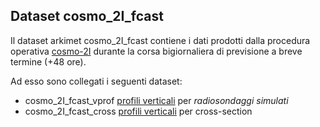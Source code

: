 ## Dataset cosmo_2I_fcast

Il dataset arkimet cosmo_2I_fcast contiene i dati prodotti dalla
procedura operativa [cosmo-2I](cosmo-2I.md) durante la corsa
bigiornaliera di previsione a breve termine (+48 ore).

Ad esso sono collegati i seguenti dataset:

 * cosmo_2I_fcast_vprof [profili verticali](profili_verticali.md) per *radiosondaggi simulati*
 * cosmo_2I_fcast_cross [profili verticali](profili_verticali.md) per cross-section
